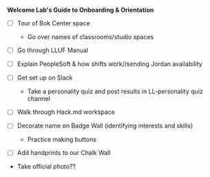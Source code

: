 **Welcome Lab's Guide to Onboarding & Orientation**

- [ ] Tour of Bok Center space
    * Go over names of classrooms/studio spaces
- [ ] Go through LLUF Manual
- [ ] Explain PeopleSoft & how shifts work//sending Jordan availability
- [ ] Get set up on Slack 
    * Take a personality quiz and post results in LL-personality quiz channel
- [ ] Walk through Hack.md workspace
- [ ] Decorate name on Badge Wall (identifying interests and skills)
    * Practice making buttons
- [ ] Add handprints to our Chalk Wall



* Take official photo??


